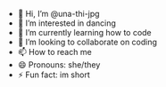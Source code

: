 - 👋 Hi, I’m @una-thi-jpg
- 👀 I’m interested in dancing
- 🌱 I’m currently learning how to code
- 💞️ I’m looking to collaborate on coding
- 📫 How to reach me 
- 😄 Pronouns: she/they
- ⚡ Fun fact: im short

<!---
una-thi-jpg/una-thi-jpg is a ✨ special ✨ repository because its `README.md` (this file) appears on your GitHub profile.
You can click the Preview link to take a look at your changes.
--->
